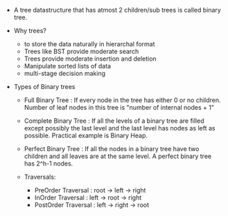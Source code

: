 - A tree datastructure that has atmost 2 children/sub trees is called binary tree.
- Why trees?
    - to store the data naturally in hierarchal format
    - Trees like BST provide moderate search
    - Trees provide moderate insertion and deletion
    - Manipulate sorted lists of data
    - multi-stage decision making

- Types of Binary trees
    - Full Binary Tree : If every node in the tree has either 0 or no children. Number of leaf nodes in this tree is "number of internal nodes + 1"
    - Complete Binary Tree : If all the levels of a binary tree are filled except possibly the last level and the last level has nodes as left as possible. Practical example is Binary Heap.
    - Perfect Binary Tree : If all the nodes in a binary tree have two children and all leaves are at the same level. A perfect binary tree has 2^h-1 nodes.

  - Traversals:
    - PreOrder Traversal : root -> left -> right
    - InOrder Traversal : left -> root -> right
    - PostOrder Traversal : left -> right -> root
